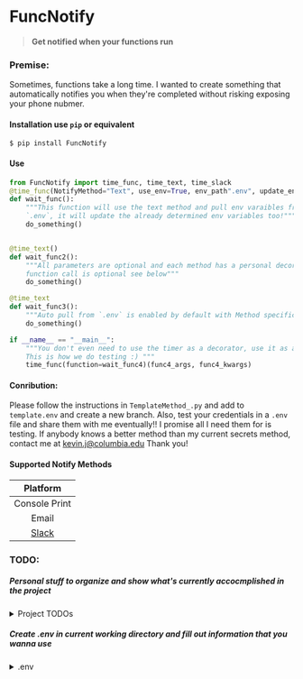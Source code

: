# FuncNotify
> **Get notified when your functions run**
### **Premise:**
Sometimes, functions take a long time. I wanted to create something that automatically notifies you when they're completed without risking exposing your phone nubmer.

#### Installation use `pip` or equivalent
```$ pip install FuncNotify```

#### Use
```python
from FuncNotify import time_func, time_text, time_slack
@time_func(NotifyMethod="Text", use_env=True, env_path".env", update_env=True, cellphone="8001234567")
def wait_func():
    """This function will use the text method and pull env varaibles from
    `.env`, it will update the already determined env variables too!"""
    do_something()


@time_text()
def wait_func2():
    """All parameters are optional and each method has a personal decorator, even the 
    function call is optional see below"""
    do_something()

@time_text
def wait_func3():
    """Auto pull from `.env` is enabled by default with Method specific time decorators"""
    do_something()

if __name__ == "__main__":
    """You don't even need to use the timer as a decorator, use it as a normal function
    This is how we do testing :) """
    time_func(function=wait_func4)(func4_args, func4_kwargs)
```

#### Conribution:
Please follow the instructions in ```TemplateMethod_.py``` and add to ```template.env``` and create a new branch. Also, test your credentials in a `.env` file and share them with me eventually!! I promise all I need them for is testing. If anybody knows a better method than my current secrets method, contact me at kevin.j@columbia.edu Thank you!

#### Supported Notify Methods
|               Platform                |
| :-----------------------------------: |
|            Console Print              |
|            Email                      |
|        [Slack](https://slack.com/)    |

### **TODO:**
##### Personal stuff to organize and show what's currently accocmplished in the project
<details>
<summary>Project TODOs</summary>
<br>

**Admin stuff/documentation**
- [ ]  Complete ReadMe
- [x]  Remove my environment variables
- [X]  Document environment variables
- [X]  Write some tests

**Code stuff**
- [x] Add support for texts
- [x] Add support for slack
- [x] Add Default notify
- [x] Add ENV variable support
- [x] Use user email to search for slackID
- [x] Add generic decorator support
- [X] Add arguments to decorator support so you can specify keyword arguments like "(email={email}, token={token})"
- [X] Add .env support
- [X] Write Tests
- [X] Add logger support
- [X] Dropped support for 2.7, too annoying to mantain as metaclass was different
- [X] Made super easy to add to (automated imports, define the decorator at the same time).
- [ ] Separate tests
- [ ] GitHub action auto deploymentt
- [ ] Add Microsoft teams
- [ ] Add Some other 
</br>
</details>

##### Create .env in current working directory and fill out information that you wanna use

<details>
<summary>.env</summary>
<a href="https://raw.githubusercontent.com/kevinfjiang/FuncNotify/master/template.env">Strongly encourage copying this template</a>

</details>